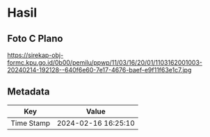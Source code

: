 # Hasil

## Foto C Plano

https://sirekap-obj-formc.kpu.go.id/0b00/pemilu/ppwp/11/03/16/20/01/1103162001003-20240214-192128--640f6e60-7e17-4676-baef-e9f11f63e1c7.jpg


## Metadata

| Key        | Value               |
| ---------- | ------------------- |
| Time Stamp | 2024-02-16 16:25:10 |



